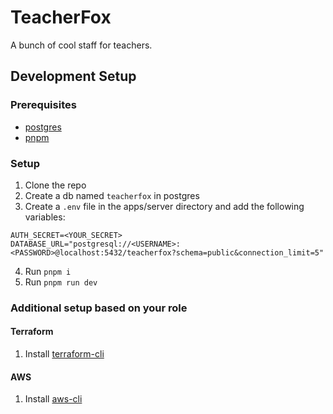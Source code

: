 # TeacherFox

A bunch of cool staff for teachers.

## Development Setup

### Prerequisites

- [postgres](https://www.postgresql.org/download/)
- [pnpm](https://pnpm.io/installation)

### Setup

1. Clone the repo
2. Create a db named `teacherfox` in postgres
3. Create a `.env` file in the apps/server directory and add the following variables:

```
AUTH_SECRET=<YOUR_SECRET>
DATABASE_URL="postgresql://<USERNAME>:<PASSWORD>@localhost:5432/teacherfox?schema=public&connection_limit=5"
```

4. Run `pnpm i`
5. Run `pnpm run dev`

### Additional setup based on your role

#### Terraform

1. Install [terraform-cli](https://developer.hashicorp.com/terraform/tutorials/aws-get-started/install-cli)

#### AWS

1. Install [aws-cli](https://docs.aws.amazon.com/cli/latest/userguide/getting-started-install.html)
